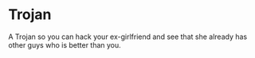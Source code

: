 # Trojan
A Trojan so you can hack your ex-girlfriend and see that she already has other guys who is better than you.
